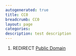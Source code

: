 ```yaml
---
autogenerated: true
title: CC0
breadcrumb: CC0
layout: page
categories: 
description: test description
---
```


1.  REDIRECT [Public Domain](Public_Domain )
